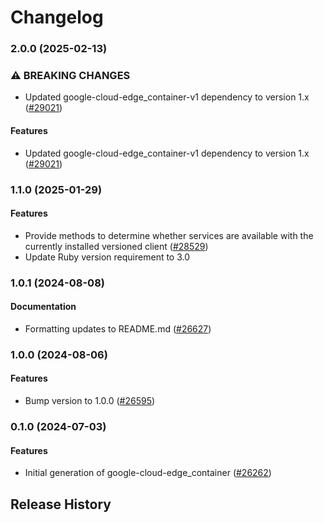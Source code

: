 # Changelog

### 2.0.0 (2025-02-13)

### ⚠ BREAKING CHANGES

* Updated google-cloud-edge_container-v1 dependency to version 1.x ([#29021](https://github.com/googleapis/google-cloud-ruby/issues/29021))

#### Features

* Updated google-cloud-edge_container-v1 dependency to version 1.x ([#29021](https://github.com/googleapis/google-cloud-ruby/issues/29021)) 

### 1.1.0 (2025-01-29)

#### Features

* Provide methods to determine whether services are available with the currently installed versioned client ([#28529](https://github.com/googleapis/google-cloud-ruby/issues/28529)) 
* Update Ruby version requirement to 3.0 

### 1.0.1 (2024-08-08)

#### Documentation

* Formatting updates to README.md ([#26627](https://github.com/googleapis/google-cloud-ruby/issues/26627)) 

### 1.0.0 (2024-08-06)

#### Features

* Bump version to 1.0.0 ([#26595](https://github.com/googleapis/google-cloud-ruby/issues/26595)) 

### 0.1.0 (2024-07-03)

#### Features

* Initial generation of google-cloud-edge_container ([#26262](https://github.com/googleapis/google-cloud-ruby/issues/26262)) 

## Release History
